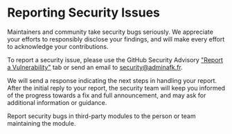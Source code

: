<!--- THIS FILE IS GENERATED! DO NOT EDIT! Maintained by Pulumi -->
# Reporting Security Issues

Maintainers and community take security bugs seriously. We appreciate your efforts to responsibly disclose your findings, and will make every effort to acknowledge your contributions.

To report a security issue, please use the GitHub Security Advisory ["Report a Vulnerability"](https://github.com/m0nsterrr/test-go/security/advisories/new) tab or send an email to <security@adminafk.fr>.

We will send a response indicating the next steps in handling your report. After the initial reply to your report, the security team will keep you informed of the progress towards a fix and full announcement, and may ask for additional information or guidance.

Report security bugs in third-party modules to the person or team maintaining the module.